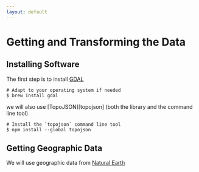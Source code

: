 ```yaml
---
layout: default
---
```


# Getting and Transforming the Data

## Installing Software

The first step is to install [GDAL][gdal]

```
# Adapt to your operating system if needed
$ brew install gdal
```

we will also use [TopoJSON][topojson] (both the library and the command line tool)

```
# Install the `topojson` command line tool
$ npm install --global topojson
```

## Getting Geographic Data

We will use geographic data from [Natural Earth][natural-earth]





<!-- Reference Links -->

[gdal]: http://www.gdal.org/ "Geospatial Data Abstraction Library"
[ogr2org]: http://www.gdal.org/ogr2ogr.html "OGR Simple Features Library"
[natural-earth]: http://www.naturalearthdata.com/ "Natural Earth"
